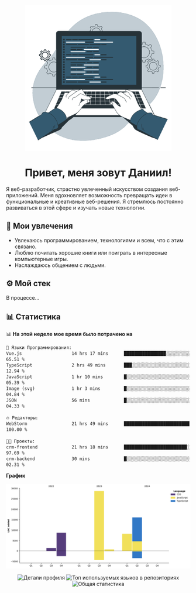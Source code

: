 <div align="center">
  <img width="400" src="assets/main_pic.webp" alt="">
  <h1>Привет, меня зовут Даниил!</h1>
</div>

Я веб-разработчик, страстно увлеченный искусством создания веб-приложений. Меня вдохновляет возможность превращать идеи в функциональные и креативные веб-решения. Я стремлюсь постоянно развиваться в этой сфере и изучать новые технологии.

## :game_die: Мои увлечения

* Увлекаюсь программированием, технологиями и всем, что с этим связано.
* Люблю почитать хорошие книги или поиграть в интересные компьютерные игры.
* Наслаждаюсь общением с людьми.

## :gear: Мой стек

В процессе...

## :bar_chart: Статистика

<!--START_SECTION:waka-->
📊 **На этой неделе мое время было потрачено на** 

```text
💬 Языки Программирования: 
Vue.js                   14 hrs 17 mins      ████████████████░░░░░░░░░   65.51 % 
TypeScript               2 hrs 49 mins       ███░░░░░░░░░░░░░░░░░░░░░░   12.94 % 
JavaScript               1 hr 10 mins        █░░░░░░░░░░░░░░░░░░░░░░░░   05.39 % 
Image (svg)              1 hr 3 mins         █░░░░░░░░░░░░░░░░░░░░░░░░   04.84 % 
JSON                     56 mins             █░░░░░░░░░░░░░░░░░░░░░░░░   04.33 % 

🔥 Редакторы: 
WebStorm                 21 hrs 49 mins      █████████████████████████   100.00 % 

🐱‍💻 Проекты: 
crm-frontend             21 hrs 18 mins      ████████████████████████░   97.69 % 
crm-backend              30 mins             █░░░░░░░░░░░░░░░░░░░░░░░░   02.31 % 
```

**График**

![Lines of Code chart](https://raw.githubusercontent.com/daniilgrigorev01/daniilgrigorev01/main/assets/bar_graph.png)


<!--END_SECTION:waka-->

<div align="center">
  <img src="http://github-profile-summary-cards.vercel.app/api/cards/profile-details?username=daniilgrigorev01&theme=github" alt="Детали профиля">
  <img src="http://github-profile-summary-cards.vercel.app/api/cards/repos-per-language?username=daniilgrigorev01&theme=github" alt="Топ используемых языков в репозиториях">
  <img src="http://github-profile-summary-cards.vercel.app/api/cards/stats?username=daniilgrigorev01&theme=github" alt="Общая статистика">
</div>
